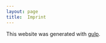 ```yaml
---
layout: page
title:  Imprint
---
```


This website was generated with [gulp].

[gulp]: http://gulpjs.com
